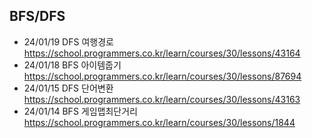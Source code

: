 ## BFS/DFS
- 24/01/19 DFS 여행경로 <br>
https://school.programmers.co.kr/learn/courses/30/lessons/43164 <br>
- 24/01/18 BFS 아이템줍기 <br>
https://school.programmers.co.kr/learn/courses/30/lessons/87694 <br>
- 24/01/15 DFS 단어변환 <br>
https://school.programmers.co.kr/learn/courses/30/lessons/43163 <br>
- 24/01/14 BFS 게임맵최단거리 <br>
https://school.programmers.co.kr/learn/courses/30/lessons/1844 <br>
